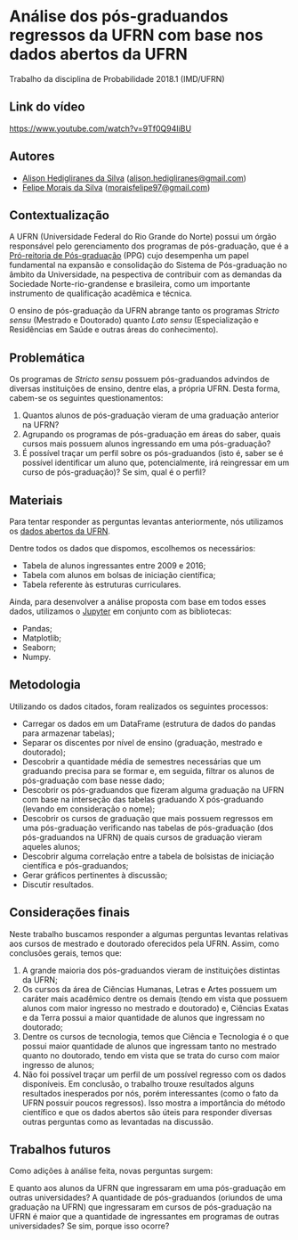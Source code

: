 # Análise dos pós-graduandos regressos da UFRN com base nos dados abertos da UFRN

Trabalho da disciplina de Probabilidade 2018.1 (IMD/UFRN)

## Link do vídeo

https://www.youtube.com/watch?v=9Tf0Q94IiBU

## Autores

- [Alison Hedigliranes da Silva](https://github.com/lalodbzkin) (alison.hedigliranes@gmail.com)
- [Felipe Morais da Silva](https://github.com/jeowf) (moraisfelipe97@gmail.com)

## Contextualização

A UFRN (Universidade Federal do Rio Grande do Norte) possui um órgão responsável pelo gerenciamento dos programas de pós-graduação, que é a [Pró-reitoria de Pós-graduação](http://www.ppg.ufrn.br/index.php) (PPG) cujo desempenha um papel fundamental na expansão e consolidação do Sistema de Pós-graduação no âmbito da Universidade, na pespectiva de contribuir com as demandas da Sociedade Norte-rio-grandense e brasileira, como um importante instrumento de qualificação acadêmica e técnica.

O ensino de pós-graduação da UFRN abrange tanto os programas *Stricto sensu* (Mestrado e Doutorado) quanto *Lato sensu* (Especialização e Residências em Saúde e outras áreas do conhecimento).

## Problemática

Os programas de *Stricto sensu* possuem pós-graduandos advindos de diversas instituições de ensino, dentre elas, a própria UFRN. Desta forma, cabem-se os seguintes questionamentos:

1. Quantos alunos de pós-graduação vieram de uma graduação anterior na UFRN?
2. Agrupando os programas de pós-graduação em áreas do saber, quais cursos mais possuem alunos ingressando em uma pós-graduação?
3. É possível traçar um perfil sobre os pós-graduandos (isto é, saber se é possível identificar um aluno que, potencialmente, irá reingressar em um curso de pós-graduação)? Se sim, qual é o perfil?

## Materiais

Para tentar responder as perguntas levantas anteriormente, nós utilizamos os [dados abertos da UFRN](http://dados.ufrn.br/group/ensino).

Dentre todos os dados que dispomos, escolhemos os necessários:

- Tabela de alunos ingressantes entre 2009 e 2016;
- Tabela com alunos em bolsas de iniciação científica;
- Tabela referente às estruturas curriculares.

Ainda, para desenvolver a análise proposta com base em todos esses dados, utilizamos o [Jupyter](http://jupyter.org/install) em conjunto com as bibliotecas:

- Pandas;
- Matplotlib;
- Seaborn;
- Numpy.

## Metodologia

Utilizando os dados citados, foram realizados os seguintes processos:

- Carregar os dados em um DataFrame (estrutura de dados do pandas para armazenar tabelas);
- Separar os discentes por nível de ensino (graduação, mestrado e doutorado);
- Descobrir a quantidade média de semestres necessárias que um graduando precisa para se formar e, em seguida, filtrar os alunos de pós-graduação com base nesse dado;
- Descobrir os pós-graduandos que fizeram alguma graduação na UFRN com base na interseção das tabelas graduando X pós-graduando (levando em consideração o nome);
- Descobrir os cursos de graduação que mais possuem regressos em uma pós-graduação verificando nas tabelas de pós-graduação (dos pós-graduandos na UFRN) de quais cursos de graduação vieram aqueles alunos;
- Descobrir alguma correlação entre a tabela de bolsistas de iniciação científica e pós-graduandos;
- Gerar gráficos pertinentes à discussão;
- Discutir resultados.

## Considerações finais

Neste trabalho buscamos responder a algumas perguntas levantas relativas aos cursos de mestrado e doutorado oferecidos pela UFRN. Assim, como conclusões gerais, temos que:

1. A grande maioria dos pós-graduandos vieram de instituições distintas da UFRN;
2. Os cursos da área de Ciências Humanas, Letras e Artes possuem um caráter mais acadêmico dentre os demais (tendo em vista que possuem alunos com maior ingresso no mestrado e doutorado) e, Ciências Exatas e da Terra possui a maior quantidade de alunos que ingressam no doutorado;
3. Dentre os cursos de tecnologia, temos que Ciência e Tecnologia é o que possui maior quantidade de alunos que ingressam tanto no mestrado quanto no doutorado, tendo em vista que se trata do curso com maior ingresso de alunos;
4. Não foi possível traçar um perfil de um possível regresso com os dados disponíveis.
Em conclusão, o trabalho trouxe resultados alguns resultados inesperados por nós, porém interessantes (como o fato da UFRN possuir poucos regressos). Isso mostra a importância do método científico e que os dados abertos são úteis para responder diversas outras perguntas como as levantadas na discussão.

## Trabalhos futuros

Como adições à análise feita, novas perguntas surgem:

E quanto aos alunos da UFRN que ingressaram em uma pós-graduação em outras universidades?
A quantidade de pós-graduandos (oriundos de uma graduação na UFRN) que ingressaram em cursos de pós-graduação na UFRN é maior que a quantidade de ingressantes em programas de outras universidades? Se sim, porque isso ocorre?
